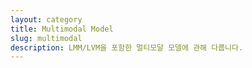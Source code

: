 ```yaml
---
layout: category
title: Multimodal Model
slug: multimodal
description: LMM/LVM을 포함한 멀티모달 모델에 관해 다룹니다.
---
```



